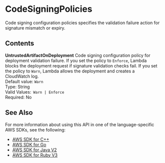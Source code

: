 # CodeSigningPolicies<a name="API_CodeSigningPolicies"></a>

Code signing configuration policies specifies the validation failure action for signature mismatch or expiry\.

## Contents<a name="API_CodeSigningPolicies_Contents"></a>

 **UntrustedArtifactOnDeployment**   <a name="SSS-Type-CodeSigningPolicies-UntrustedArtifactOnDeployment"></a>
Code signing configuration policy for deployment validation failure\. If you set the policy to `Enforce`, Lambda blocks the deployment request if signature validation checks fail\. If you set the policy to `Warn`, Lambda allows the deployment and creates a CloudWatch log\.   
Default value: `Warn`   
Type: String  
Valid Values:` Warn | Enforce`   
Required: No

## See Also<a name="API_CodeSigningPolicies_SeeAlso"></a>

For more information about using this API in one of the language\-specific AWS SDKs, see the following:
+  [AWS SDK for C\+\+](https://docs.aws.amazon.com/goto/SdkForCpp/lambda-2015-03-31/CodeSigningPolicies) 
+  [AWS SDK for Go](https://docs.aws.amazon.com/goto/SdkForGoV1/lambda-2015-03-31/CodeSigningPolicies) 
+  [AWS SDK for Java V2](https://docs.aws.amazon.com/goto/SdkForJavaV2/lambda-2015-03-31/CodeSigningPolicies) 
+  [AWS SDK for Ruby V3](https://docs.aws.amazon.com/goto/SdkForRubyV3/lambda-2015-03-31/CodeSigningPolicies) 